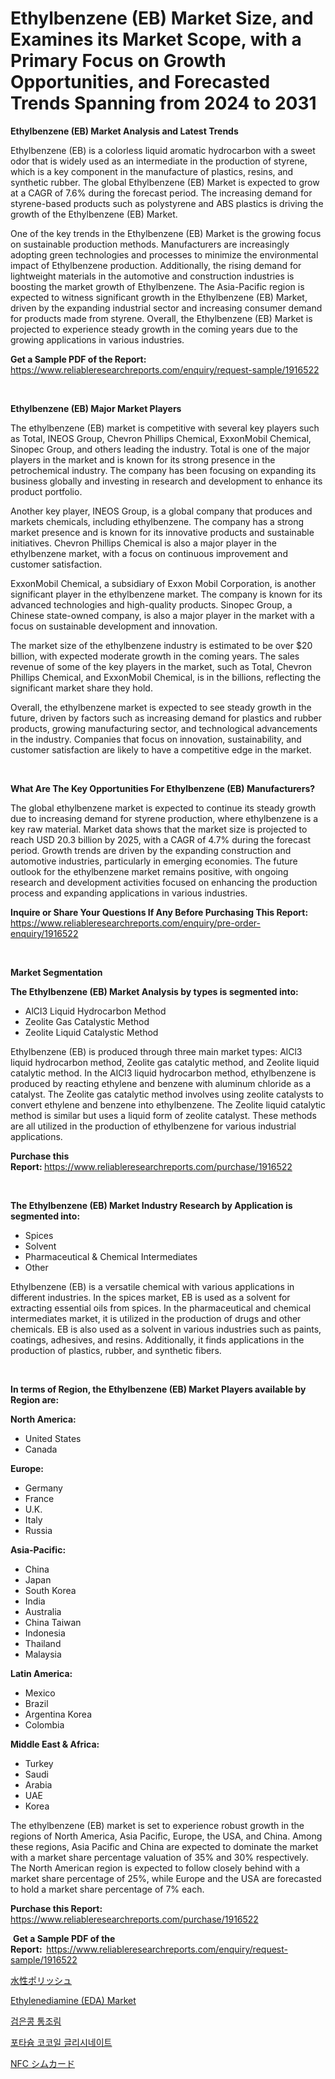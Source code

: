 <p><h1>Ethylbenzene (EB) Market Size, and Examines its Market Scope, with a Primary Focus on Growth Opportunities, and Forecasted Trends Spanning from 2024 to 2031</h1></p><p><strong>Ethylbenzene (EB) Market Analysis and Latest Trends</strong></p>
<p><p>Ethylbenzene (EB) is a colorless liquid aromatic hydrocarbon with a sweet odor that is widely used as an intermediate in the production of styrene, which is a key component in the manufacture of plastics, resins, and synthetic rubber. The global Ethylbenzene (EB) Market is expected to grow at a CAGR of 7.6% during the forecast period. The increasing demand for styrene-based products such as polystyrene and ABS plastics is driving the growth of the Ethylbenzene (EB) Market.</p><p>One of the key trends in the Ethylbenzene (EB) Market is the growing focus on sustainable production methods. Manufacturers are increasingly adopting green technologies and processes to minimize the environmental impact of Ethylbenzene production. Additionally, the rising demand for lightweight materials in the automotive and construction industries is boosting the market growth of Ethylbenzene. The Asia-Pacific region is expected to witness significant growth in the Ethylbenzene (EB) Market, driven by the expanding industrial sector and increasing consumer demand for products made from styrene. Overall, the Ethylbenzene (EB) Market is projected to experience steady growth in the coming years due to the growing applications in various industries.</p></p>
<p><strong>Get a Sample PDF of the Report:&nbsp;</strong> <a href="https://www.reliableresearchreports.com/enquiry/request-sample/1916522">https://www.reliableresearchreports.com/enquiry/request-sample/1916522</a></p>
<p>&nbsp;</p>
<p><strong>Ethylbenzene (EB) Major Market Players</strong></p>
<p><p>The ethylbenzene (EB) market is competitive with several key players such as Total, INEOS Group, Chevron Phillips Chemical, ExxonMobil Chemical, Sinopec Group, and others leading the industry. Total is one of the major players in the market and is known for its strong presence in the petrochemical industry. The company has been focusing on expanding its business globally and investing in research and development to enhance its product portfolio.</p><p>Another key player, INEOS Group, is a global company that produces and markets chemicals, including ethylbenzene. The company has a strong market presence and is known for its innovative products and sustainable initiatives. Chevron Phillips Chemical is also a major player in the ethylbenzene market, with a focus on continuous improvement and customer satisfaction.</p><p>ExxonMobil Chemical, a subsidiary of Exxon Mobil Corporation, is another significant player in the ethylbenzene market. The company is known for its advanced technologies and high-quality products. Sinopec Group, a Chinese state-owned company, is also a major player in the market with a focus on sustainable development and innovation.</p><p>The market size of the ethylbenzene industry is estimated to be over $20 billion, with expected moderate growth in the coming years. The sales revenue of some of the key players in the market, such as Total, Chevron Phillips Chemical, and ExxonMobil Chemical, is in the billions, reflecting the significant market share they hold.</p><p>Overall, the ethylbenzene market is expected to see steady growth in the future, driven by factors such as increasing demand for plastics and rubber products, growing manufacturing sector, and technological advancements in the industry. Companies that focus on innovation, sustainability, and customer satisfaction are likely to have a competitive edge in the market.</p></p>
<p>&nbsp;</p>
<p><strong>What Are The Key Opportunities For Ethylbenzene (EB) Manufacturers?</strong></p>
<p><p>The global ethylbenzene market is expected to continue its steady growth due to increasing demand for styrene production, where ethylbenzene is a key raw material. Market data shows that the market size is projected to reach USD 20.3 billion by 2025, with a CAGR of 4.7% during the forecast period. Growth trends are driven by the expanding construction and automotive industries, particularly in emerging economies. The future outlook for the ethylbenzene market remains positive, with ongoing research and development activities focused on enhancing the production process and expanding applications in various industries.</p></p>
<p><strong>Inquire or Share Your Questions If Any Before Purchasing This Report:</strong> <a href="https://www.reliableresearchreports.com/enquiry/pre-order-enquiry/1916522">https://www.reliableresearchreports.com/enquiry/pre-order-enquiry/1916522</a></p>
<p>&nbsp;</p>
<p><strong>Market Segmentation</strong></p>
<p><strong>The Ethylbenzene (EB) Market Analysis by types is segmented into:</strong></p>
<p><ul><li>AlCl3 Liquid Hydrocarbon Method</li><li>Zeolite Gas Catalystic Method</li><li>Zeolite Liquid Catalystic Method</li></ul></p>
<p><p>Ethylbenzene (EB) is produced through three main market types: AlCl3 liquid hydrocarbon method, Zeolite gas catalytic method, and Zeolite liquid catalytic method. In the AlCl3 liquid hydrocarbon method, ethylbenzene is produced by reacting ethylene and benzene with aluminum chloride as a catalyst. The Zeolite gas catalytic method involves using zeolite catalysts to convert ethylene and benzene into ethylbenzene. The Zeolite liquid catalytic method is similar but uses a liquid form of zeolite catalyst. These methods are all utilized in the production of ethylbenzene for various industrial applications.</p></p>
<p><strong>Purchase this Report:&nbsp;</strong><a href="https://www.reliableresearchreports.com/purchase/1916522">https://www.reliableresearchreports.com/purchase/1916522</a></p>
<p>&nbsp;</p>
<p><strong>The Ethylbenzene (EB) Market Industry Research by Application is segmented into:</strong></p>
<p><ul><li>Spices</li><li>Solvent</li><li>Pharmaceutical & Chemical Intermediates</li><li>Other</li></ul></p>
<p><p>Ethylbenzene (EB) is a versatile chemical with various applications in different industries. In the spices market, EB is used as a solvent for extracting essential oils from spices. In the pharmaceutical and chemical intermediates market, it is utilized in the production of drugs and other chemicals. EB is also used as a solvent in various industries such as paints, coatings, adhesives, and resins. Additionally, it finds applications in the production of plastics, rubber, and synthetic fibers.</p></p>
<p>&nbsp;</p>
<p><strong>In terms of Region, the Ethylbenzene (EB) Market Players available by Region are:</strong></p>
<p>
    <p> <strong> North America: </strong>
        <ul>
            <li>United States</li>
            <li>Canada</li>
        </ul>
        </p> 
    <p> <strong> Europe: </strong>
        <ul>
            <li>Germany</li>
            <li>France</li>
            <li>U.K.</li>
            <li>Italy</li>
            <li>Russia</li>
        </ul>
        </p> 
    <p> <strong> Asia-Pacific: </strong>
        <ul>
            <li>China</li>
            <li>Japan</li>
            <li>South Korea</li>
            <li>India</li>
            <li>Australia</li>
            <li>China Taiwan</li>
            <li>Indonesia</li>
            <li>Thailand</li>
            <li>Malaysia</li>
        </ul>
        </p> 
    <p> <strong> Latin America: </strong>
        <ul>
            <li>Mexico</li>
            <li>Brazil</li>
            <li>Argentina Korea</li>
            <li>Colombia</li>
        </ul>
        </p> 
    <p> <strong> Middle East & Africa: </strong>
        <ul>
            <li>Turkey</li>
            <li>Saudi</li>
            <li>Arabia</li>
            <li>UAE</li>
            <li>Korea</li>
        </ul>
    </p>
    </p>
<p><p>The ethylbenzene (EB) market is set to experience robust growth in the regions of North America, Asia Pacific, Europe, the USA, and China. Among these regions, Asia Pacific and China are expected to dominate the market with a market share percentage valuation of 35% and 30% respectively. The North American region is expected to follow closely behind with a market share percentage of 25%, while Europe and the USA are forecasted to hold a market share percentage of 7% each.</p></p>
<p><strong>Purchase this Report: </strong><a href="https://www.reliableresearchreports.com/purchase/1916522">https://www.reliableresearchreports.com/purchase/1916522</a></p>
<p>&nbsp;<strong>Get a Sample PDF of the Report:&nbsp;&nbsp;</strong><a href="https://www.reliableresearchreports.com/enquiry/request-sample/1916522">https://www.reliableresearchreports.com/enquiry/request-sample/1916522</a></p>
<p><strong></strong></p>
<p><p><a href="https://medium.com/@manuelmann1976/%E6%B0%B4%E6%80%A7%E3%83%99%E3%83%BC%E3%82%B9%E3%81%AE%E3%83%9D%E3%83%AA%E3%83%83%E3%82%B7%E3%83%A5%E5%B8%82%E5%A0%B4%E3%81%AF-2031%E5%B9%B4%E3%81%BE%E3%81%A7%E3%81%AE%E5%B8%82%E5%A0%B4%E3%82%B7%E3%82%A7%E3%82%A2-%E8%A6%8F%E6%A8%A1-%E4%BA%88%E6%B8%AC%E3%82%92%E4%B8%AD%E5%BF%83%E3%81%AB%E5%B1%95%E9%96%8B%E3%81%97%E3%81%A6%E3%81%84%E3%81%BE%E3%81%99-b0ed3e8d7708">水性ポリッシュ</a></p><p><a href="https://github.com/joannagoyvaerts/Market-Research-Report-List-1/blob/main/ethylenediamine-eda-market.md">Ethylenediamine (EDA) Market</a></p><p><a href="https://medium.com/@dudleyferry/2024%EB%85%84%EB%B6%80%ED%84%B0-2031%EB%85%84%EA%B9%8C%EC%A7%80%EC%9D%98-%EA%B8%B0%EA%B0%84%EC%97%90-%EB%8C%80%ED%95%9C-%ED%86%B5%EC%A1%B0%EB%A6%BC-%EB%B8%94%EB%9E%99%EB%B9%88-%EC%8B%9C%EC%9E%A5-%EB%B6%84%EC%84%9D-%EB%B0%8F-%EA%B7%9C%EB%AA%A8-%EC%98%88%EC%B8%A1-cb2039ea43de">검은콩 통조림</a></p><p><a href="https://medium.com/@melodyfunk1988/%ED%8F%AC%ED%83%80%EC%8A%98-%EC%BD%94%EC%BD%94%EC%9D%BC-%EA%B8%80%EB%A6%AC%EC%8B%A0%EC%82%B0-%EC%8B%9C%EC%9E%A5-%EA%B7%9C%EB%AA%A8-cagr-%ED%8A%B8%EB%A0%8C%EB%93%9C-2024-2030-5c75a7c25558">포타슘 코코일 글리시네이트</a></p><p><a href="https://medium.com/@melliestracke2023/nfc-sim%E3%82%AB%E3%83%BC%E3%83%89%E5%B8%82%E5%A0%B4-%E5%B8%82%E5%A0%B4cagr-%E5%B8%82%E5%A0%B4%E3%83%88%E3%83%AC%E3%83%B3%E3%83%89-%E3%81%8A%E3%82%88%E3%81%B3%E6%88%90%E9%95%B7%E6%88%A6%E7%95%A5%E3%81%AB%E9%96%A2%E3%81%99%E3%82%8B%E6%B4%9E%E5%AF%9F-60ae41dd4443">NFC シムカード</a></p></p>